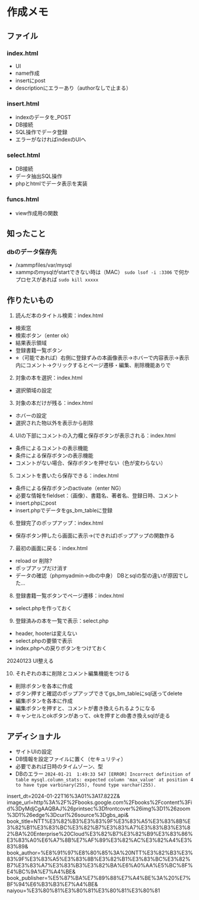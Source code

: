 # 作成メモ

## ファイル
### index.html
* UI
* name作成
* insertにpost
* descriptionにエラーあり（authorなしで止まる）

### insert.html
* indexのデータを_POST
* DB接続
* SQL操作でデータ登録
* エラーがなければindexのUIへ

### select.html
* DB接続
* データ抽出SQL操作
* phpとhtmlでデータ表示を実装

### funcs.html
* view作成用の関数

## 知ったこと
### dbのデータ保存先
* /xammpfiles/var/mysql
* xammpのmysqlがstartできない時は（MAC）
`sudo lsof -i :3306`
で何かプロセスがあれば
`sudo kill xxxxx`


## 作りたいもの
1. 読んだ本のタイトル検索：index.html  
* 検索窓
* 検索ボタン（enter ok）
* 結果表示領域
* 登録書籍一覧ボタン
* ⭐︎（可能であれば）右側に登録ずみの本画像表示→ホバーで内容表示→表示内にコメント→クリックするとページ遷移・編集、削除機能ありで

2. 対象の本を選択：index.html  
* 選択領域の設定

3. 対象の本だけが残る：index.html  
* ホバーの設定
* 選択された物以外を表示から削除

4. UIの下部にコメントの入力欄と保存ボタンが表示される：index.html  
* 条件によるコメントの表示機能
* 条件による保存ボタンの表示機能
* コメントがない場合、保存ボタンを押せない（色が変わらない）

5. コメントを書いたら保存できる：index.html  
* 条件による保存ボタンのactivate（enter NG）
* 必要な情報をfieldset：（画像）、書籍名、著者名、登録日時、コメント
* insert.phpにpost
* insert.phpでデータをgs_bm_tableに登録

6. 登録完了のポップアップ：index.html  
* 保存ボタン押したら画面に表示->(できれば)ポップアップの関数作る

7. 最初の画面に戻る：index.html  
* reload or 削除?
* ポップアップだけ消す
* データの確認（phpmyadmin->dbの中身） DBとsqlの型の違いが原因でした...

8. 登録書籍一覧ボタンでページ遷移：index.html  
* select.phpを作っておく

9. 登録済みの本を一覧で表示：select.php
* header, hooterは変えない
* select.phpの要領で表示
* index.phpへの戻りボタンをつけておく

20240123 UI整える

10. それぞれの本に削除とコメント編集機能をつける
* 削除ボタンを各本に作成
* ボタン押すと確認のポップアップできてgs_bm_tableにsql送ってdelete
* 編集ボタンを各本に作成
* 編集ボタンを押すと、コメントが書き換えられるようになる
* キャンセルとokボタンがあって、okを押すとdb書き換えsqlが走る

## アディショナル
* サイトUIの設定
* DB情報を設定ファイルに置く（セキュリティ）
* 必要であれば日時のタイムゾーン、型
* DBのエラー
`2024-01-21  1:49:33 547 [ERROR] Incorrect definition of table mysql.column_stats: expected column 'max_value' at position 4 to have type varbinary(255), found type varchar(255).`


insert_dt=2024-01-22T16%3A01%3A17.822Z&
image_url=http%3A%2F%2Fbooks.google.com%2Fbooks%2Fcontent%3Fid%3DyMdjCgAAQBAJ%26printsec%3Dfrontcover%26img%3D1%26zoom%3D1%26edge%3Dcurl%26source%3Dgbs_api&
book_title=NTT%E3%82%B3%E3%83%9F%E3%83%A5%E3%83%8B%E3%82%B1%E3%83%BC%E3%82%B7%E3%83%A7%E3%83%B3%E3%82%BA%20Enterprise%20Cloud%E3%82%B7%E3%82%B9%E3%83%86%E3%83%A0%E6%A7%8B%E7%AF%89%E3%82%AC%E3%82%A4%E3%83%89&
book_author=%E8%91%97%E8%80%85%3A%20NTT%E3%82%B3%E3%83%9F%E3%83%A5%E3%83%8B%E3%82%B1%E3%83%BC%E3%82%B7%E3%83%A7%E3%83%B3%E3%82%BA%E6%A0%AA%E5%BC%8F%E4%BC%9A%E7%A4%BE&
book_publisher=%E5%87%BA%E7%89%88%E7%A4%BE%3A%20%E7%BF%94%E6%B3%B3%E7%A4%BE&
naiyou=%E3%80%81%E3%80%81%E3%80%81%E3%80%81